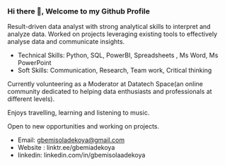 ### Hi there 👋, Welcome to my Github Profile

Result-driven data analyst with strong analytical skills to interpret and analyze data. 
Worked on projects leveraging existing tools to effectively analyse data and communicate insights.

* Technical Skills: Python, SQL, PowerBI, Spreadsheets , Ms Word, Ms PowerPoint
* Soft Skills: Communication, Research, Team work, Critical thinking

Currently volunteering as a Moderator at Datatech Space(an online community dedicated to helping data enthusiasts and professionals at different levels).

Enjoys travelling, learning and listening to music.

Open to new opportunities and working on projects.

* Email: gbemisoladekoya@gmail.com
* Website : linktr.ee/gbemiadekoya
* linkedin: linkedin.com/in/gbemisolaadekoya
